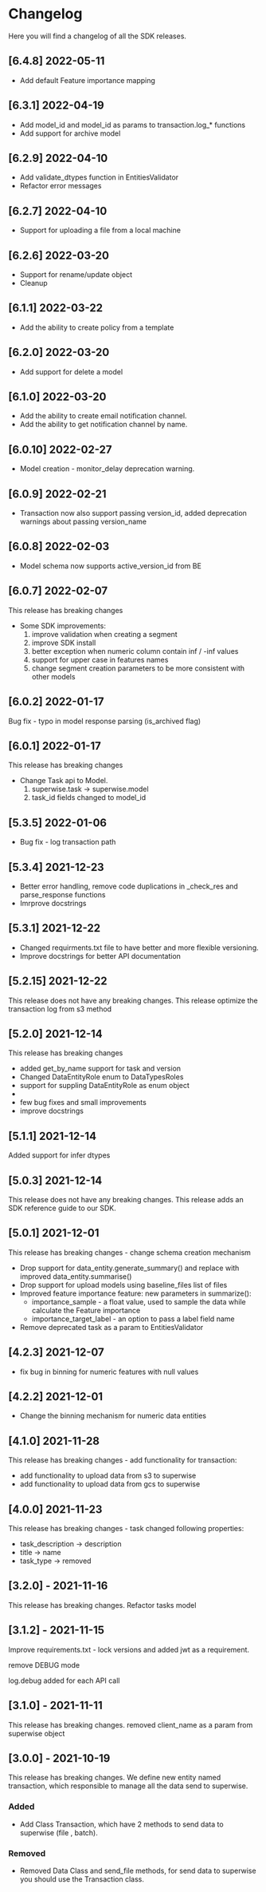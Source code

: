 # Changelog
Here you will find a changelog of all the SDK releases.

## [6.4.8] 2022-05-11
- Add default Feature importance mapping

## [6.3.1] 2022-04-19
- Add model_id and model_id as params to transaction.log_* functions
- Add support for archive model

## [6.2.9] 2022-04-10
- Add validate_dtypes function in EntitiesValidator
- Refactor error messages

## [6.2.7] 2022-04-10
- Support for uploading a file from a local machine

## [6.2.6] 2022-03-20
- Support for rename/update object
- Cleanup

## [6.1.1] 2022-03-22
- Add the ability to create policy from a template

## [6.2.0] 2022-03-20
- Add support for delete a model

## [6.1.0] 2022-03-20
- Add the ability to create email notification channel.
- Add the ability to get notification channel by name.

## [6.0.10] 2022-02-27
- Model creation - monitor_delay deprecation warning.

## [6.0.9] 2022-02-21
- Transaction now also support passing version_id, added
  deprecation warnings about passing version_name

## [6.0.8] 2022-02-03
- Model schema now supports active_version_id from BE

## [6.0.7] 2022-02-07
This release has breaking changes
- Some SDK improvements:
  1. improve validation when creating a segment
  2. improve SDK install
  3. better exception when numeric column contain inf / -inf values
  4. support for upper case in features names
  5. change segment creation parameters to be more consistent with other models

## [6.0.2] 2022-01-17
Bug fix - typo in model response parsing (is_archived flag)

## [6.0.1] 2022-01-17
This release has breaking changes
- Change Task api to Model.
  1. superwise.task -> superwise.model
  2. task_id fields changed to model_id

## [5.3.5] 2022-01-06
- Bug fix - log transaction path

## [5.3.4] 2021-12-23
- Better error handling, remove code duplications in _check_res and parse_response functions
- Imrprove docstrings

## [5.3.1] 2021-12-22
- Changed requirments.txt file to have better and more flexible versioning.
- Improve docstrings for better API documentation

## [5.2.15] 2021-12-22
This release does not have any breaking changes.
This release optimize the transaction log from s3 method

## [5.2.0] 2021-12-14
This release has breaking changes
- added get_by_name support for task and version
- Changed DataEntityRole enum to DataTypesRoles
- support for suppling DataEntityRole as enum object
-
- few bug fixes and small improvements
- improve docstrings

## [5.1.1] 2021-12-14
Added support for infer dtypes

## [5.0.3] 2021-12-14
This release does not have any breaking changes.
This release adds an SDK reference guide to our SDK.

## [5.0.1] 2021-12-01
This release has breaking changes - change schema creation mechanism
- Drop support for data_entity.generate_summary() and replace with improved data_entity.summarise()
- Drop support for upload models using baseline_files list of files
- Improved feature importance feature: new parameters in summarize():
  - importance_sample - a float value, used to sample the data while calculate the Feature importance
  - importance_target_label - an option to pass a label field name
- Remove deprecated task as a param to EntitiesValidator

## [4.2.3] 2021-12-07
- fix bug in binning for numeric features with null values

## [4.2.2] 2021-12-01
- Change the binning mechanism for numeric data entities

## [4.1.0] 2021-11-28
This release has breaking changes - add functionality for transaction:
- add functionality to upload data from s3 to superwise
- add functionality to upload data from gcs to superwise

## [4.0.0] 2021-11-23
This release has breaking changes - task changed following properties:
- task_description &rarr; description
- title &rarr; name
- task_type &rarr; removed

## [3.2.0] - 2021-11-16
This release has breaking changes.
Refactor tasks model

## [3.1.2] - 2021-11-15
Improve requirements.txt - lock versions and added jwt as a requirement.

remove DEBUG mode

log.debug added for each API call

## [3.1.0] - 2021-11-11
This release has breaking changes.
removed client_name as a param from superwise object

## [3.0.0] - 2021-10-19
This release has breaking changes.
We define new entity named transaction, which responsible to manage all the data send to superwise.

### Added
- Add Class Transaction, which have 2 methods to send data to superwise (file , batch).

### Removed
- Removed Data Class and send_file methods, for send data to superwise you should use the Transaction class.
